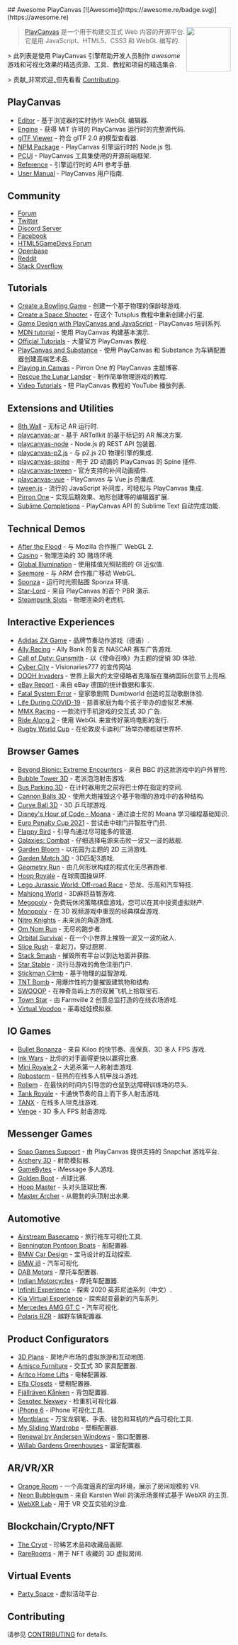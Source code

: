 <div class="github-widget" data-repo="playcanvas/awesome-playcanvas"></div>
<script async src="https://pagead2.googlesyndication.com/pagead/js/adsbygoogle.js"></script><ins class="adsbygoogle" style="display:block" data-ad-client="ca-pub-6890694312814945" data-ad-slot="5473692530" data-ad-format="auto"  data-full-width-responsive="true"></ins><script>(adsbygoogle = window.adsbygoogle || []).push({});</script>
## Awesome PlayCanvas [![Awesome](https://awesome.re/badge.svg)](https://awesome.re)

> <img src="https://raw.githubusercontent.com/playcanvas/awesome-playcanvas/master/playcanvas-logo.png" align="right" width="100">
>
> [PlayCanvas](https://playcanvas.com/) 是一个用于构建交互式 Web 内容的开源平台. 它是用 JavaScript、HTML5、CSS3 和 WebGL 编写的.
>
&gt; 此列表是使用 PlayCanvas 引擎帮助开发人员制作 _awesome_ 游戏和可视化效果的精选资源、工具、教程和项目的精选集合.
>
&gt; 贡献_非常欢迎_但先看看 [Contributing](#contributing).



## PlayCanvas

- [Editor](https://playcanvas.com/) - 基于浏览器的实时协作 WebGL 编辑器.
- [Engine](https://github.com/playcanvas/engine) - 获得 MIT 许可的 PlayCanvas 运行时的完整源代码.
- [glTF Viewer](https://playcanvas.com/viewer) - 符合 glTF 2.0 的模型查看器.
- [NPM Package](https://www.npmjs.com/package/playcanvas) - PlayCanvas 引擎运行时的 Node.js 包.
- [PCUI](http://playcanvas.github.io/pcui/) - PlayCanvas 工具集使用的开源前端框架.
- [Reference](https://developer.playcanvas.com/en/api/) - 引擎运行时的 API 参考手册.
- [User Manual](https://developer.playcanvas.com/en/user-manual/) - PlayCanvas 用户指南.

## Community

- [Forum](https://forum.playcanvas.com/)
- [Twitter](https://twitter.com/playcanvas)
- [Discord Server](https://discord.gg/RSaMRzg)
- [Facebook](https://www.facebook.com/playcanvas/)
- [HTML5GameDevs Forum](https://www.html5gamedevs.com/tags/playcanvas/)
- [Openbase](https://openbase.com/js/playcanvas)
- [Reddit](https://www.reddit.com/r/PlayCanvas/)
- [Stack Overflow](https://stackoverflow.com/questions/tagged/playcanvas)

## Tutorials

- [Create a Bowling Game](https://www.gamefromscratch.com/post/2017/05/25/PlayCanvas-Engine-Revisited.aspx) - 创建一个基于物理的保龄球游戏.
- [Create a Space Shooter](https://gamedevelopment.tutsplus.com/tutorials/create-a-space-shooter-with-playcanvas-part-1--cms-28066) - 在这个 Tutsplus 教程中重新创建小行星.
- [Game Design with PlayCanvas and JavaScript](https://www.codemahal.com/tutorials/playcanvas/) - PlayCanvas 培训系列.
- [MDN tutorial](https://developer.mozilla.org/en-US/docs/Games/Techniques/3D_on_the_web/Building_up_a_basic_demo_with_PlayCanvas) - 使用 PlayCanvas 构建基本演示.
- [Official Tutorials](https://developer.playcanvas.com/en/tutorials/) - 大量官方 PlayCanvas 教程.
- [PlayCanvas and Substance](https://magazine.substance3d.com/high-end-renders-online-bike-configurator-substance/) - 使用 PlayCanvas 和 Substance 为车辆配置器创建高端艺术品.
- [Playing in Canvas](http://pirron.one/playingincanvas/) - Pirron One 的 PlayCanvas 主题博客.
- [Rescue the Lunar Lander](https://medium.com/@omar4ur/rescue-the-lunar-lander-a-coderdojo-tutorial-5217d463e26a) - 制作简单物理游戏的教程.
- [Video Tutorials](https://www.youtube.com/playlist?list=PLy57qL2R3Z6NlBQBEMnjVPT0iz320i4Ko) - 短 PlayCanvas 教程的 YouTube 播放列表.

## Extensions and Utilities

- [8th Wall](https://www.8thwall.com/docs/web/#getting-started-with-playcanvas) - 无标记 AR 运行时.
- [playcanvas-ar](https://github.com/playcanvas/playcanvas-ar) - 基于 ARTollkit 的基于标记的 AR 解决方案.
- [playcanvas-node](https://github.com/yushimatenjin/playcanvas-node) - Node.js 的 REST API 包装器.
- [playcanvas-p2.js](https://github.com/playcanvas/playcanvas-p2.js) - 与 p2.js 2D 物理引擎的集成.
- [playcanvas-spine](https://github.com/playcanvas/playcanvas-spine) - 用于 2D 动画的 PlayCanvas 的 Spine 插件.
- [playcanvas-tween](https://github.com/playcanvas/playcanvas-tween) - 官方支持的补间动画插件.
- [playcanvas-vue](https://github.com/isobolewski/playcanvas-vue) - PlayCanvas 与 Vue.js 的集成.
- [tween.js](https://github.com/tweenjs/tween.js/) - 流行的 JavaScript 补间库，可轻松与 PlayCanvas 集成.
- [Pirron One](https://pic.pirron-rodon.one) - 实现后期效果、地形创建等的编辑器扩展.
- [Sublime Completions](https://github.com/playcanvas/sublime-completions) - PlayCanvas API 的 Sublime Text 自动完成功能.

## Technical Demos

- [After the Flood](https://playcanv.as/p/44MRmJRU/) - 与 Mozilla 合作推广 WebGL 2.
- [Casino](https://playcanv.as/p/LpmXGUe6/) - 物理渲染的 3D 赌场环境.
- [Global Illumination](https://playcanv.as/p/ZV4PW6wr/) - 使用插值光照贴图的 GI 近似值.
- [Seemore](https://playcanv.as/p/MflWvdTW/) - 与 ARM 合作推广移动 WebGL.
- [Sponza](https://playcanv.as/p/txPePQvy/) - 运行时光照贴图 Sponza 环境.
- [Star-Lord](https://playcanv.as/p/SA7hVBLt/) - 来自 PlayCanvas 的首个 PBR 演示.
- [Steampunk Slots](https://playcanv.as/p/nL1dYbMv) - 物理渲染的老虎机.

## Interactive Experiences

- [Adidas ZX Game](https://zx-game.de) - 品牌节奏动作游戏（德语）.
- [Ally Racing](https://www.allyracer.com/) - Ally Bank 的复古 NASCAR 赛车广告游戏.
- [Call of Duty: Gunsmith](http://gun.playcanvas.com/) - 以《使命召唤》为主题的促销 3D 体验.
- [Cyber City](https://vz777.com/cybercity/index.html) - Visionaries777 的宣传网站.
- [DOOH Invaders](https://vimeo.com/136313614) - 世界上最大的太空侵略者克隆版在戛纳国际创意节上亮相.
- [eBay Report](https://www.ebay-report.de/) - 来自 eBay 德国的统计数据和事实.
- [Fatal System Error](https://playcanv.as/p/A5qC9ftM/?overlay=false) - 皇家歌剧院 Dumbworld 创造的互动歌剧体验.
- [Life During COVID-19](https://gallery.familyforeverychild.org/) - 慈善家庭为每个孩子举办的虚拟艺术展.
- [MMX Racing](http://mmx.playcanvas.com/?truck=johncena) - 一款流行手机游戏的交互式 3D 广告.
- [Ride Along 2](https://vimeo.com/152996271) - 使用 WebGL 来宣传好莱坞电影的发行.
- [Rugby World Cup](https://www.youtube.com/watch?v=onOJBCC8R7A) - 在伦敦皮卡迪利广场举办橄榄球世界杯.

## Browser Games

- [Beyond Bionic: Extreme Encounters](https://www.bbc.co.uk/cbbc/games/beyond-bionic-extreme-encounters) - 来自 BBC 的这款游戏中的户外冒险.
- [Bubble Tower 3D](https://play.famobi.com/bubble-tower-3d) - 老派泡泡射击游戏.
- [Bus Parking 3D](https://play.famobi.com/bus-parking-3d) - 在计时器用完之前将巴士停在指定的空间.
- [Cannon Balls 3D](https://play.famobi.com/cannon-balls-3d) - 使用大炮摧毁这个基于物理的游戏中的各种结构.
- [Curve Ball 3D](https://play.famobi.com/curve-ball-3d) - 3D 乒乓球游戏.
- [Disney's Hour of Code - Moana](http://partners.disney.com/hour-of-code) - 通过迪士尼的 Moana 学习编程基础知识.
- [Euro Penalty Cup 2021](https://play.famobi.com/euro-penalty-cup-2021) - 尝试击中球门并智胜守门员.
- [Flappy Bird](https://playcanv.as/p/2OlkUaxF/) - 引导鸟通过尽可能多的管道.
- [Galaxies: Combat](https://playcanv.as/p/Ikq6Uk6A/) - 仔细选择电源来击败一波又一波的敌舰.
- [Garden Bloom](https://play.famobi.com/garden-bloom) - 以花园为主题的 2D 三消游戏.
- [Garden Match 3D](https://play.famobi.com/garden-match-3d) - 3D匹配3游戏.
- [Geometry Run](https://www.gamee.com/game/geometryrun) - 由几何形状构成的程式化无尽赛跑者.
- [Hoop Royale](https://play.famobi.com/hoop-royale) - 在球周围操纵环.
- [Lego Jurassic World: Off-road Race](https://www.toggo.de/spiele/jurassic-world/jurassic-world-das-gelaenderennen-6727.htm) - 恐龙、乐高和汽车特技.
- [Mahjong World](https://play.famobi.com/mahjong-world) - 3D麻将益智游戏.
- [Megopoly](https://playmegopoly.com/) - 免费玩休闲策略棋盘游戏，您可以在其中投资虚拟财产.
- [Monopoly](https://benbean.tech/monopoly-io/) - 在 3D 视频游戏中重现的经典棋盘游戏.
- [Nitro Knights](https://gamedistribution.com/games/nitro-knights) - 未来派的角逐游戏.
- [Om Nom Run](https://play.famobi.com/om-nom-run) - 无尽的跑步者.
- [Orbital Survival](https://playcanv.as/p/3G3RnfUz/) - 在一个小世界上摧毁一波又一波的敌人.
- [Slice Rush](https://play.famobi.com/slice-rush) - 拿起刀，穿过厨房.
- [Stack Smash](https://play.famobi.com/stack-smash) - 摧毁所有平台以到达地面并获胜.
- [Star Stable](https://www.starstable.com/en/register) - 流行马游戏的角色注册门户.
- [Stickman Climb](https://poki.com/en/g/stickman-climb) - 基于物理的益智游戏.
- [TNT Bomb](https://play.famobi.com/tnt-bomb) - 用爆炸性的力量摧毁建筑物和结构.
- [SWOOOP](https://playcanv.as/p/JtL2iqIH/) - 在神奇岛屿上方的双翼飞机上拾取宝石.
- [Town Star](https://gala.games) - 由 Farmville 2 创意总监打造的在线农场游戏.
- [Virtual Voodoo](http://www.miniclip.com/games/virtual-voodoo/en/) - 巫毒娃娃模拟器.

## IO Games

- [Bullet Bonanza](https://www.bulletbonanza.io/) - 来自 Kiloo 的快节奏、高保真、3D 多人 FPS 游戏.
- [Ink Wars](https://playcanv.as/p/YvyiZeqL/) - 比你的对手画得更快以赢得比赛.
- [Mini Royale 2](https://miniroyale2.io/) - 大逃杀第一人称射击游戏.
- [Robostorm](https://robostorm.io/) - 狂热的在线多人机甲战斗游戏.
- [Rollem](https://rollem.io/) - 在最快的时间内引导您的仓鼠到达障碍训练场的尽头.
- [Tank Royale](https://tankroyale.io/) - 卡通快节奏的自上而下多人射击游戏.
- [TANX](https://tanx.io) - 在线多人坦克战游戏.
- [Venge](https://venge.io/) - 3D 多人 FPS 射击游戏.

## Messenger Games

- [Snap Games Support](https://support.snapchat.com/en-GB/a/games) - 由 PlayCanvas 提供支持的 Snapchat 游戏平台.
- [Archery 3D](https://www.facebook.com/instantgames/play/2236502786367605/) - 射箭模拟器.
- [GameBytes](https://apps.apple.com/us/app/gamebytes-games-for-imessage/id1506797690) - iMessage 多人游戏.
- [Golden Boot](https://www.facebook.com/instantgames/play/267920816949420/) - 点球比赛.
- [Hoop Master](https://www.facebook.com/instantgames/play/188237332468920/) - 头对头篮球比赛.
- [Master Archer](https://www.facebook.com/instantgames/play/1315812941823883/) - 从鲍勃的头顶射出水果.

## Automotive

- [Airstream Basecamp](https://www.airstream.com/travel-trailers/airstream-basecamp-3d-experience/) - 旅行拖车可视化工具.
- [Bennington Pontoon Boats](https://www.benningtonmarine.com/en-us/build-model/) - 船配置器.
- [BMW Car Design](https://www.bmw.com/en/design/car-design-the-keys-to-bmw-design.html) - 宝马设计的互动探索.
- [BMW i8](http://car.playcanvas.com) - 汽车可视化.
- [DAB Motors](https://dabmotors.com/configurator/) - 摩托车配置器.
- [Indian Motorcycles](https://www.indianmotorcycle.com/en-us/scout-bobber/build-color/) - 摩托车配置器.
- [Infiniti Experience](https://beijing.infiniti-experience.com/) - 探索 2020 英菲尼迪系列（中文）.
- [Kia Virtual Experience](https://www.kiavirtualexperience.com/) - 探索起亚最新的汽车系列.
- [Mercedes AMG GT C](https://playcanv.as/p/4e391c28/) - 汽车可视化.
- [Polaris RZR](https://rzr.polaris.com/en-us/build-model/) - 越野车辆配置器.

## Product Configurators

- [3D Plans](https://3dplans.com) - 房地产市场的虚拟旅游和互动地图.
- [Amisco Furniture](https://www.amisco.com/en_us/uprightstool) - 交互式 3D 家具配置器.
- [Aritco Home Lifts](http://www.aritcohomelifts.com/build-your-lift/) - 电梯配置器.
- [Elfa Closets](http://elfa.com/sv-se/planner) - 壁橱配置器.
- [Fjällräven Kånken](https://www.fjallraven.com/uk/en-gb/bags-gear/kanken/kanken-bags/kanken-me) - 背包配置器.
- [Sesotec Nexwey](https://www.sesotec.com/na/en-US/lp/nexwey) - 检重机可视化器.
- [iPhone 6](http://phone.playcanvas.com) - iPhone 可视化工具.
- [Montblanc](https://www.montblanc.com/en-us/headphones_cod19971654706731691.html) - 万宝龙钢笔、手表、钱包和耳机的产品可视化工具.
- [My Sliding Wardrobe](https://www.myslidingwardrobe.co.uk/design-your-wardrobe/) - 壁橱配置器.
- [Renewal by Andersen Windows](https://www.renewalbyandersen.com/windows-doors/replacement-windows/double-hung) - 窗口配置器.
- [Willab Gardens Greenhouses](http://www.vaxthusguiden.se/) - 温室配置器.

## AR/VR/XR

- [Orange Room](https://playcanv.as/p/1ha5glKf/) - 一个高度逼真的室内环境，展示了房间规模的 VR.
- [Neon Bubblegum](https://www.rtz23.de/) - 来自 Karsten Weil 的演示场景样式基于 WebXR 的主页.
- [WebXR Lab](https://playcanvas.com/project/446331/overview/webxr-vr-lab) - 用于 VR 交互实验的沙盒.

## Blockchain/Crypto/NFT

- [The Crypt](https://www.crypt.art/) - 珍稀艺术品和收藏品画廊.
- [RareRooms](https://www.rarerooms.io/) - 用于 NFT 收藏的 3D 虚拟房间.

## Virtual Events

- [Party Space](https://www.party.space/) - 虚拟活动平台.

## Contributing

请参见 [CONTRIBUTING](https://github.com/playcanvas/awesome-playcanvas/blob/master/CONTRIBUTING.md) for details.
